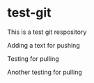 # test-git

This is a test git respository

Adding a text for pushing

Testing for pulling

Another testing for pulling
